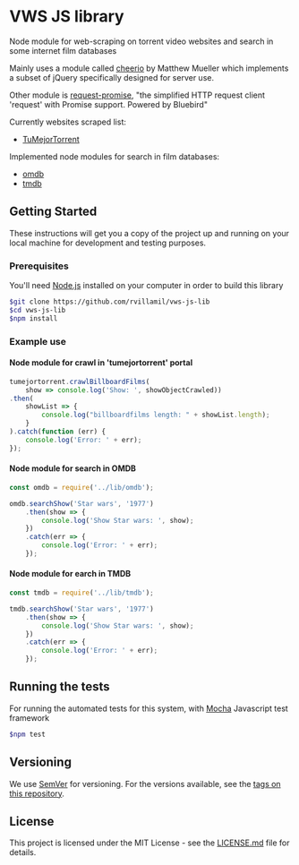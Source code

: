 # VWS JS library

Node module for web-scraping on torrent video websites and search in some internet film databases

Mainly uses a module called [cheerio](https://github.com/cheeriojs/cheerio) by Matthew Mueller which implements a subset of jQuery specifically designed for server use.

Other module is [request-promise](https://github.com/request/request-promise), "the simplified HTTP request client 'request' with Promise support. Powered by Bluebird"

Currently websites scraped list:

- [TuMejorTorrent](http://tumejortorrent.com/)

Implemented node modules for search in film databases:

- [omdb](http://www.omdbapi.com/)
- [tmdb](https://www.themoviedb.org/)

## Getting Started

These instructions will get you a copy of the project up and running on your local machine for development and testing purposes.

### Prerequisites

You'll need [Node.js](https://nodejs.org/es/) installed on your computer in order to build this library

```sh
$git clone https://github.com/rvillamil/vws-js-lib
$cd vws-js-lib
$npm install
```

### Example use

#### Node module for crawl in 'tumejortorrent' portal

```js
tumejortorrent.crawlBillboardFilms(
    show => console.log('Show: ', showObjectCrawled))
.then(
    showList => {
        console.log("billboardfilms length: " + showList.length);
    }
).catch(function (err) {
    console.log('Error: ' + err);
});

```

#### Node module for search in OMDB

```js
const omdb = require('../lib/omdb');

omdb.searchShow('Star wars', '1977')
    .then(show => {
        console.log('Show Star wars: ', show);
    })
    .catch(err => {
        console.log('Error: ' + err);
    });
```

#### Node module for earch in TMDB 

```js
const tmdb = require('../lib/tmdb');

tmdb.searchShow('Star wars', '1977')
    .then(show => {
        console.log('Show Star wars: ', show);
    })
    .catch(err => {
        console.log('Error: ' + err);
    });
```

## Running the tests

 For running the automated tests for this system, with [Mocha](https://mochajs.org) Javascript test framework

```sh
$npm test
```

## Versioning

We use [SemVer](http://semver.org/) for versioning. For the versions available, see the [tags on this repository](https://github.com/rvillamil/vws-js-lib/tags).

## License

This project is licensed under the MIT License - see the [LICENSE.md](LICENSE.md) file for details.
